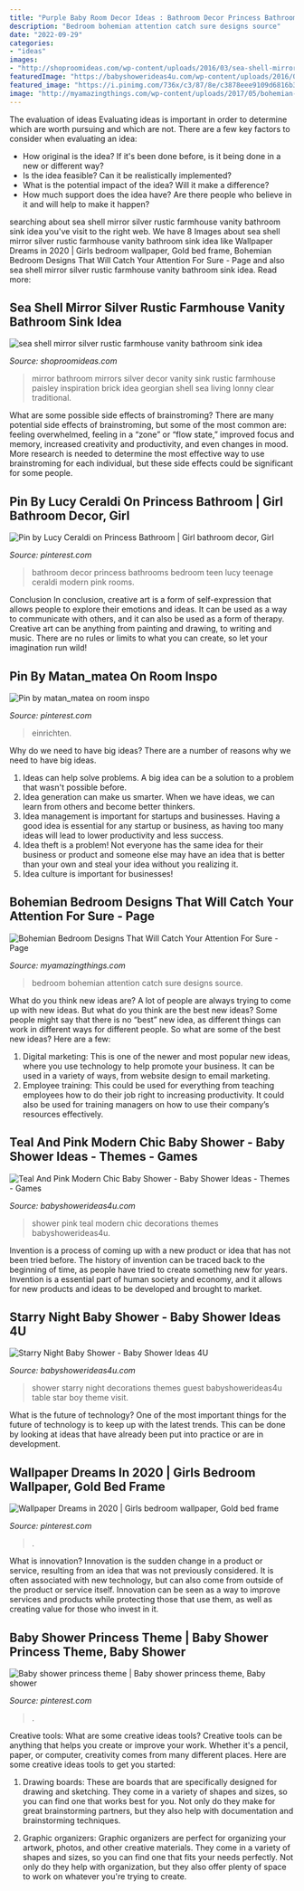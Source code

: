 ```yaml
---
title: "Purple Baby Room Decor Ideas : Bathroom Decor Princess Bathrooms Bedroom Teen Lucy Teenage Ceraldi Modern Pink Rooms"
description: "Bedroom bohemian attention catch sure designs source"
date: "2022-09-29"
categories:
- "ideas"
images:
- "http://shoproomideas.com/wp-content/uploads/2016/03/sea-shell-mirror-silver-rustic-farmhouse-vanity-bathroom-sink-idea-inspiration-brick-wall-georgian-traditional-decor-house-shop-room-ideas-clear-sink-.jpg"
featuredImage: "https://babyshowerideas4u.com/wp-content/uploads/2016/09/Starry-Night-Baby-Shower-Guest-Table.jpg"
featured_image: "https://i.pinimg.com/736x/c3/87/8e/c3878eee9109d6816b31d3fd0026be77--princess-bathroom.jpg"
image: "http://myamazingthings.com/wp-content/uploads/2017/05/bohemian-bedroom-9.jpg"
---
```



The evaluation of ideas
Evaluating ideas is important in order to determine which are worth pursuing and which are not. There are a few key factors to consider when evaluating an idea:
- How original is the idea? If it's been done before, is it being done in a new or different way?
- Is the idea feasible? Can it be realistically implemented?
- What is the potential impact of the idea? Will it make a difference?
- How much support does the idea have? Are there people who believe in it and will help to make it happen?

	

		
searching about sea shell mirror silver rustic farmhouse vanity bathroom sink idea you've visit to the right web. We have 8 Images about sea shell mirror silver rustic farmhouse vanity bathroom sink idea like Wallpaper Dreams in 2020 | Girls bedroom wallpaper, Gold bed frame, Bohemian Bedroom Designs That Will Catch Your Attention For Sure - Page and also sea shell mirror silver rustic farmhouse vanity bathroom sink idea. Read more:
		
    
## Sea Shell Mirror Silver Rustic Farmhouse Vanity Bathroom Sink Idea

<img loading=lazy src="http://shoproomideas.com/wp-content/uploads/2016/03/sea-shell-mirror-silver-rustic-farmhouse-vanity-bathroom-sink-idea-inspiration-brick-wall-georgian-traditional-decor-house-shop-room-ideas-clear-sink-.jpg" onerror="this.onerror=null;this.src='https://tse3.mm.bing.net/th?id=OIP.fwPHCBKiiINSiu1r9zHgbgHaLH&amp;pid=15.1';" alt="sea shell mirror silver rustic farmhouse vanity bathroom sink idea">

_Source: shoproomideas.com_

>mirror bathroom mirrors silver decor vanity sink rustic farmhouse paisley inspiration brick idea georgian shell sea living lonny clear traditional. 

	

What are some possible side effects of brainstroming?
There are many potential side effects of brainstroming, but some of the most common are: feeling overwhelmed, feeling in a “zone” or “flow state,” improved focus and memory, increased creativity and productivity, and even changes in mood. More research is needed to determine the most effective way to use brainstroming for each individual, but these side effects could be significant for some people.

    
## Pin By Lucy Ceraldi On Princess Bathroom | Girl Bathroom Decor, Girl

<img loading=lazy src="https://i.pinimg.com/736x/c3/87/8e/c3878eee9109d6816b31d3fd0026be77--princess-bathroom.jpg" onerror="this.onerror=null;this.src='https://tse1.mm.bing.net/th?id=OIP.RLs3q3QXi2Ju4Coiedy3tgHaNK&amp;pid=15.1';" alt="Pin by Lucy Ceraldi on Princess Bathroom | Girl bathroom decor, Girl">

_Source: pinterest.com_

>bathroom decor princess bathrooms bedroom teen lucy teenage ceraldi modern pink rooms. 

	

Conclusion
In conclusion, creative art is a form of self-expression that allows people to explore their emotions and ideas. It can be used as a way to communicate with others, and it can also be used as a form of therapy. Creative art can be anything from painting and drawing, to writing and music. There are no rules or limits to what you can create, so let your imagination run wild!

    
## Pin By Matan_matea On Room Inspo

<img loading=lazy src="https://i.pinimg.com/736x/4b/07/12/4b07125f61f194dce4d7cac060796093.jpg" onerror="this.onerror=null;this.src='https://tse3.mm.bing.net/th?id=OIP.yuvnzm9Eqq1gOGTYwuVBhwHaJ3&amp;pid=15.1';" alt="Pin by matan_matea on room inspo">

_Source: pinterest.com_

>einrichten. 

	

Why do we need to have big ideas?
There are a number of reasons why we need to have big ideas. 
1. Ideas can help solve problems. A big idea can be a solution to a problem that wasn't possible before. 
2. Idea generation can make us smarter. When we have ideas, we can learn from others and become better thinkers. 
3. Idea management is important for startups and businesses. Having a good idea is essential for any startup or business, as having too many ideas will lead to lower productivity and less success. 
4. Idea theft is a problem! Not everyone has the same idea for their business or product and someone else may have an idea that is better than your own and steal your idea without you realizing it. 
5. Idea culture is important for businesses!

    
## Bohemian Bedroom Designs That Will Catch Your Attention For Sure - Page

<img loading=lazy src="http://myamazingthings.com/wp-content/uploads/2017/05/bohemian-bedroom-9.jpg" onerror="this.onerror=null;this.src='https://tse2.mm.bing.net/th?id=OIP.Y7hVA1rKE8w1PwD62Ec8fQHaLH&amp;pid=15.1';" alt="Bohemian Bedroom Designs That Will Catch Your Attention For Sure - Page">

_Source: myamazingthings.com_

>bedroom bohemian attention catch sure designs source. 

	

What do you think new ideas are?
A lot of people are always trying to come up with new ideas. But what do you think are the best new ideas? Some people might say that there is no “best” new idea, as different things can work in different ways for different people. So what are some of the best new ideas? Here are a few: 
1) Digital marketing: This is one of the newer and most popular new ideas, where you use technology to help promote your business. It can be used in a variety of ways, from website design to email marketing. 
2) Employee training: This could be used for everything from teaching employees how to do their job right to increasing productivity. It could also be used for training managers on how to use their company’s resources effectively.

    
## Teal And Pink Modern Chic Baby Shower - Baby Shower Ideas - Themes - Games

<img loading=lazy src="http://www.babyshowerideas4u.com/wp-content/uploads/2016/05/Teal-And-Pink-Modern-Chic-Baby-Shower-Decorations-600x800.jpg" onerror="this.onerror=null;this.src='https://tse4.mm.bing.net/th?id=OIP.z2FAPgmg_7A8ZMUJC6SJtAHaJ4&amp;pid=15.1';" alt="Teal And Pink Modern Chic Baby Shower - Baby Shower Ideas - Themes - Games">

_Source: babyshowerideas4u.com_

>shower pink teal modern chic decorations themes babyshowerideas4u. 

	

Invention is a process of coming up with a new product or idea that has not been tried before. The history of invention can be traced back to the beginning of time, as people have tried to create something new for years. Invention is a essential part of human society and economy, and it allows for new products and ideas to be developed and brought to market.

    
## Starry Night Baby Shower - Baby Shower Ideas 4U

<img loading=lazy src="https://babyshowerideas4u.com/wp-content/uploads/2016/09/Starry-Night-Baby-Shower-Guest-Table.jpg" onerror="this.onerror=null;this.src='https://tse1.mm.bing.net/th?id=OIP.Pzh7C1TTCYaXbGXMeU0kawHaJ4&amp;pid=15.1';" alt="Starry Night Baby Shower - Baby Shower Ideas 4U">

_Source: babyshowerideas4u.com_

>shower starry night decorations themes guest babyshowerideas4u table star boy theme visit. 

	

What is the future of technology?
One of the most important things for the future of technology is to keep up with the latest trends. This can be done by looking at ideas that have already been put into practice or are in development.

    
## Wallpaper Dreams In 2020 | Girls Bedroom Wallpaper, Gold Bed Frame

<img loading=lazy src="https://i.pinimg.com/736x/84/fd/1a/84fd1a273a6ceafb728167266cd9fdbe.jpg" onerror="this.onerror=null;this.src='https://tse3.mm.bing.net/th?id=OIP.yRsDe1CpOrVKj6Mq7G8hYQHaLF&amp;pid=15.1';" alt="Wallpaper Dreams in 2020 | Girls bedroom wallpaper, Gold bed frame">

_Source: pinterest.com_

>. 

	

What is innovation?
Innovation is the sudden change in a product or service, resulting from an idea that was not previously considered. It is often associated with new technology, but can also come from outside of the product or service itself. Innovation can be seen as a way to improve services and products while protecting those that use them, as well as creating value for those who invest in it.

    
## Baby Shower Princess Theme | Baby Shower Princess Theme, Baby Shower

<img loading=lazy src="https://i.pinimg.com/736x/b1/76/58/b17658109d5f4dd54b36433ed388fadf.jpg" onerror="this.onerror=null;this.src='https://tse1.mm.bing.net/th?id=OIP.2sfP6ltkQeQxWGXkfiVeSwHaJ3&amp;pid=15.1';" alt="Baby shower princess theme | Baby shower princess theme, Baby shower">

_Source: pinterest.com_

>. 

	

Creative tools: What are some creative ideas tools?
Creative tools can be anything that helps you create or improve your work. Whether it's a pencil, paper, or computer, creativity comes from many different places. Here are some creative ideas tools to get you started:
1. Drawing boards: These are boards that are specifically designed for drawing and sketching. They come in a variety of shapes and sizes, so you can find one that works best for you. Not only do they make for great brainstorming partners, but they also help with documentation and brainstorming techniques.

2. Graphic organizers: Graphic organizers are perfect for organizing your artwork, photos, and other creative materials. They come in a variety of shapes and sizes, so you can find one that fits your needs perfectly. Not only do they help with organization, but they also offer plenty of space to work on whatever you're trying to create.

